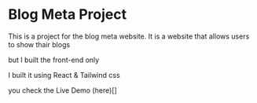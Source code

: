 # Blog Meta Project

This is a project for the blog meta website. It is a website that allows users to show thair blogs

but I built the front-end only

I built it using React & Tailwind css

you check the Live Demo (here)[]
